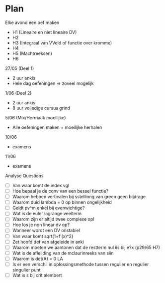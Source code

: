 # Plan
Elke avond een oef maken 
- H1 (Lineaire en niet lineaire DV)
- H2
- H3 (Integraal van VVeld of functie over kromme)
- H4
- H5 (Machtreeksen)
- H6

27/05 (Deel 1)
- 2 uur ankis
- Hele dag oefeningen => zoveel mogelijk

1/06 (Deel 2)
- 2 uur ankis
- 8 uur volledige cursus grind

5/06 (Mix/Hermaak moeilijke)
- Alle oefeningen maken + moeilijke herhalen

10/06 
- examens

11/06
- examens

Analyse Questions

- [ ]  Van waar komt de index vgl
- [ ]  Hoe bepaal je de conv van een bessel functie?
- [ ]  Waarom hebben verticalen bij sstellinng van green geen bijdrage
- [ ]  Waarom duid lambda = 0 op binnen ongelijkheid
- [ ]  Geldt pv^m enkel bij evenwichtige?
- [ ]  Wat is de euler lagrange veelterm
- [ ]  Waarom zijn er altijd twee complexe opl
- [ ]  Hoe los je non linear dv op?
- [ ]  Wanneer wordt een DV onstabiel
- [ ]  Van waar komt sqrt(1+f’(x)^2)
- [ ]  Zet hoofd def van afgeleide in anki
- [ ]  Waarom moeten we aantonen dat de restterm nul iis bij e?x (p29/65 H7)
- [ ]  Wat is de afleiiding van de mclaurinreeks van siin
- [ ]  Waarom is det(A) = 0 LA
- [ ]  Is er een verschil in oplossingsmethode tussen regulier en regulier singulier punt
- [ ]  Wat is s bij crit alembert
